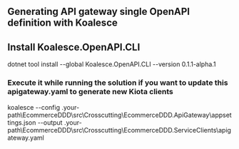 ## Generating API gateway single OpenAPI definition with Koalesce

## Install Koalesce.OpenAPI.CLI 
dotnet tool install --global Koalesce.OpenAPI.CLI --version 0.1.1-alpha.1

### Execute it while running the solution if you want to update this apigateway.yaml to generate new Kiota clients
koalesce --config .your-path\EcommerceDDD\src\Crosscutting\EcommerceDDD.ApiGateway\appsettings.json --output .your-path\EcommerceDDD\src\Crosscutting\EcommerceDDD.ServiceClients\apigateway.yaml
